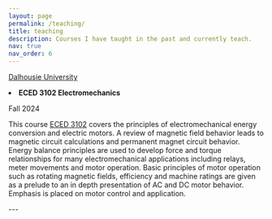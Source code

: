 ```yaml
---
layout: page
permalink: /teaching/
title: teaching
description: Courses I have taught in the past and currently teach.
nav: true
nav_order: 6
---
```


[Dalhousie University](https://www.dal.ca/faculty/engineering/electrical.html)
<li> <strong> ECED 3102 Electromechanics </strong> </li>
<p> Fall 2024 </p>
<p> This course <a href="https://academiccalendar.dal.ca/Catalog/ViewCatalog.aspx?pageid=viewcatalog&topicgroupid=37057&entitytype=CID&entitycode=ECED+3102">ECED 3102</a> covers the principles of electromechanical energy conversion and electric motors. A review of magnetic field behavior leads to magnetic circuit calculations and permanent magnet circuit behavior. Energy balance principles are used to develop force and torque relationships for many electromechanical applications including relays, meter movements and motor operation. Basic principles of motor operation such as rotating magnetic fields, efficiency and machine ratings are given as a prelude to an in depth presentation of AC and DC motor behavior. Emphasis is placed on motor control and application.</p>
---
